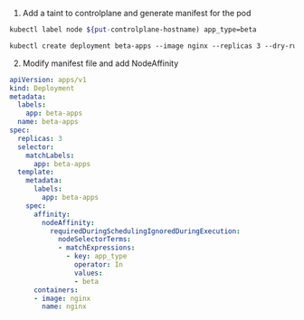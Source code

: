1. Add a taint to controlplane and generate manifest for the pod

```sh
kubectl label node ${put-controlplane-hostname) app_type=beta

kubectl create deployment beta-apps --image nginx --replicas 3 --dry-run=client -o yaml > 10.yaml
```

2. Modify manifest file and add NodeAffinity

```yaml
apiVersion: apps/v1
kind: Deployment
metadata:
  labels:
    app: beta-apps
  name: beta-apps
spec:
  replicas: 3
  selector:
    matchLabels:
      app: beta-apps
  template:
    metadata:
      labels:
        app: beta-apps
    spec:
      affinity:
        nodeAffinity:
          requiredDuringSchedulingIgnoredDuringExecution:
            nodeSelectorTerms:
            - matchExpressions:
              - key: app_type
                operator: In
                values:
                - beta
      containers:
      - image: nginx
        name: nginx
```
